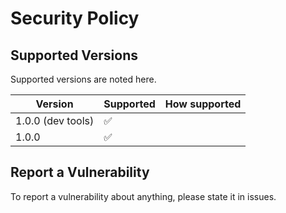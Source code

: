# Security Policy

## Supported Versions

Supported versions are noted here.

| Version | Supported |        How supported|
| ------- | ------------------ | -------    |
| 1.0.0 (dev tools)| :white_check_mark:|    |Fully
| 1.0.0   | :white_check_mark:  |           |Fully

## Report a Vulnerability

To report a vulnerability about anything, please state it in issues.
